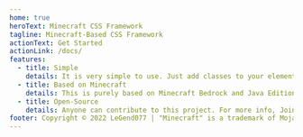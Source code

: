 ```yaml
---
home: true
heroText: Minecraft CSS Framework
tagline: Minecraft-Based CSS Framework
actionText: Get Started
actionLink: /docs/
features:
  - title: Simple
    details: It is very simple to use. Just add classes to your elements and you're done!
  - title: Based on Minecraft
    details: This is purely based on Minecraft Bedrock and Java Edition.
  - title: Open-Source
    details: Anyone can contribute to this project. For more info, Join my Discord Server.
footer: Copyright © 2022 LeGend077 | "Minecraft" is a trademark of Mojang AB.
---
```


